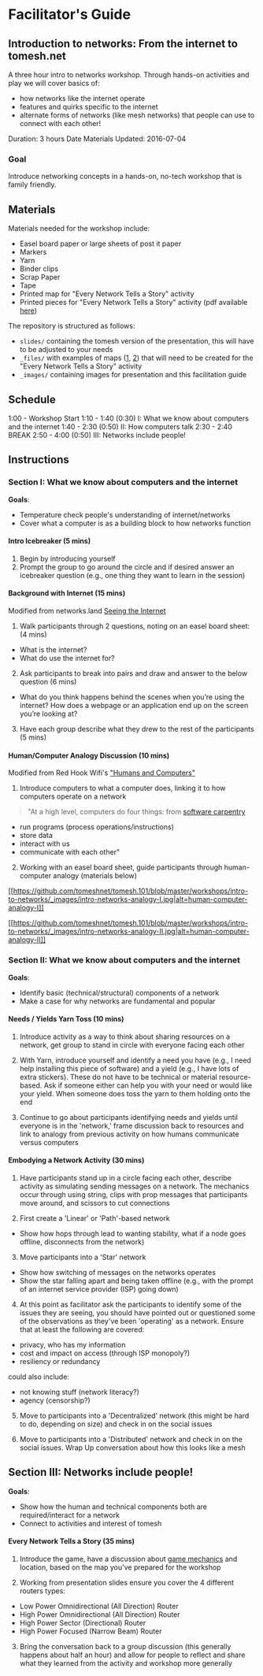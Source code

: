 # Facilitator's Guide
## Introduction to networks: From the internet to tomesh.net

A three hour intro to networks workshop. Through hands-on activities and play we will cover basics of:
- how networks like the internet operate
- features and quirks specific to the internet
- alternate forms of networks (like mesh networks) that people can use to connect with each other!

Duration: 3 hours
Date Materials Updated: 2016-07-04

### Goal

Introduce networking concepts in a hands-on, no-tech workshop that is family friendly.

## Materials

Materials needed for the workshop include:
* Easel board paper or large sheets of post it paper
* Markers
* Yarn
* Binder clips
* Scrap Paper
* Tape
* Printed map for "Every Network Tells a Story" activity
* Printed pieces for  "Every Network Tells a Story" activity (pdf available [here](https://commotionwireless.net/files/cck/planning/1-Design_Your_Network_Every_Network_Tells_a_Story.pdf))

The repository is structured as follows:
* `slides/` containing the tomesh version of the presentation, this will have to be adjusted to your needs
* `_files/` with examples of maps ([1](https://github.com/tomeshnet/tomesh.101/blob/master/workshops/intro-to-networks/_files/20160624-map-dtcore-toner_ARCHE.pdf), [2](https://github.com/tomeshnet/tomesh.101/blob/master/workshops/intro-to-networks/_files/20160624-map-kenginston-terrain_ARCHE.pdf)) that will need to be created for the "Every Network Tells a Story" activity
* `_images/` containing images for presentation and this facilitation guide

## Schedule

1:00 - Workshop Start
1:10 - 1:40 (0:30) I: What we know about computers and the internet
1:40 - 2:30 (0:50) II: How computers talk
2:30 - 2:40 BREAK
2:50 - 4:00 (0:50) III: Networks include people!

## Instructions

### Section I: What we know about computers and the internet

**Goals**:
- Temperature check people's understanding of internet/networks
- Cover what a computer is as a building block to how networks function

#### Intro Icebreaker (5 mins)

1. Begin by introducing yourself  
2. Prompt the group to go around the circle and if desired answer an icebreaker question (e.g., one thing they want to learn in the session)

#### Background with Internet (15 mins)

Modified from networks.land [Seeing the Internet](http://networks.land/activities/see-the-internet/)

1. Walk participants through 2 questions, noting on an easel board sheet: (4 mins)
  - What is the internet?
  - What do use the internet for?

2. Ask participants to break into pairs and draw and answer to the below question (6 mins)
- What do you think happens behind the scenes when you’re using the internet? How does a webpage or an application end up on the screen you’re looking at?

3. Have each group describe what they drew to the rest of the participants (5 mins)

#### Human/Computer Analogy Discussion (10 mins)

Modified from Red Hook Wifi's ["Humans and Computers"](http://redhookwifi.org/the-digital-stewards/)

1. Introduce computers to what a computer does, linking it to how computers operate on a network
> "At a high level, computers do four things: from [software carpentry](https://swcarpentry.github.io/shell-novice/00-intro.html)
  * run programs (process operations/instructions)
  * store data
  * interact with us
  * communicate with each other"

2. Working with an easel board sheet, guide participants through human-computer analogy (materials below)

[[https://github.com/tomeshnet/tomesh.101/blob/master/workshops/intro-to-networks/_images/intro-networks-analogy-I.jpg|alt=human-computer-analogy-I]]

[[https://github.com/tomeshnet/tomesh.101/blob/master/workshops/intro-to-networks/_images/intro-networks-analogy-II.jpg|alt=human-computer-analogy-II]]

### Section II: What we know about computers and the internet

**Goals**:
- Identify basic (technical/structural) components of a network
- Make a case for why networks are fundamental and popular

#### Needs / Yields Yarn Toss (10 mins)

1. Introduce activity as a way to think about sharing resources on a network, get group to stand in circle with everyone facing each other

2. With Yarn, introduce yourself and identify a need you have (e.g., I need help installing this piece of software) and a yield (e.g., I have lots of extra stickers). These do not have to be technical or material resource-based. Ask if someone either can help you with your need or would like your yield. When someone does toss the yarn to them holding onto the end

3. Continue to go about participants identifying needs and yields until everyone is in the 'network,' frame discussion back to resources and link to analogy from previous activity on how humans communicate versus computers

#### Embodying a Network Activity (30 mins)

1. Have participants stand up in a circle facing each other, describe activity as simulating sending messages on a network. The mechanics occur through using string, clips with prop messages that participants move around, and scissors to cut connections

2. First create a 'Linear' or 'Path'-based network
  * Show how hops through lead to wanting stability, what if a node goes offline, disconnects from the network)

3. Move participants into a 'Star' network
  * Show how switching of messages on the networks operates
  * Show the star falling apart and being taken offline (e.g., with the prompt of an internet service provider (ISP) going down)

4. At this point as facilitator ask the participants to identify some of the issues they are seeing, you should have pointed out or questioned some of the observations as they've been 'operating' as a network. Ensure that at least the following are covered:
  * privacy, who has my information
  * cost and impact on access (through ISP monopoly?)
  * resiliency or redundancy

could also include:
  * not knowing stuff (network literacy?)
  * agency (censorship?)

5. Move to participants into a 'Decentralized' network (this might be hard to do, depending on size) and check in on the social issues

6. Move to participants into a 'Distributed' network and check in on the social issues. Wrap Up conversation about how this looks like a mesh

## Section III: Networks include people!

**Goals**:
- Show how the human and technical components both are required/interact for a network
- Connect to activities and interest of tomesh

#### Every Network Tells a Story (35 mins)

1. Introduce the game, have a discussion about [game mechanics](https://www.commotionwireless.net/docs/cck/planning/design-your-network-every-network-tells-story/) and location, based on the map you've prepared for the workshop

2. Working from presentation slides ensure you cover the 4 different routers types:
  * Low Power Omnidirectional (All Direction) Router
  * High Power Omnidirectional (All Direction) Router
  * High Power Sector (Directional) Router
  * High Power Focused (Narrow Beam) Router

3. Bring the conversation back to a group discussion (this generally happens about half an hour) and allow for people to reflect and share what they learned from the activity and workshop more generally
